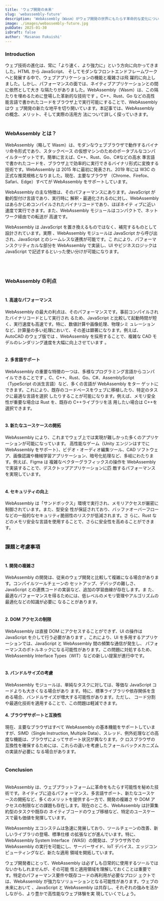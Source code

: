 ```yaml
---
title: 'ウェブ開発の未来'
slug: 'webassembly-future'
description: 'WebAssembly（Wasm）がウェブ開発の世界にもたらす革命的な変化について。C++、Rust、Goなどの高性能言語をブラウザで実行可能にし、ゲーム開発、画像処理、データ分析など、これまでウェブでは困難だった領域を切り開くWasmの可能性と実践的な活用法を解説。ネイティブに迫るパフォーマンスと多言語対応を実現する次世代ウェブ技術の展望を探ります'
image: ./images/webassembly-future.jpg
pubDate: 2025-01-30
isDraft: false
author: 'Masanao Fukuishi'
---
```


### Introduction

ウェブ技術の進化は、常に「より速く、より強力に」という方向に向かってきました。HTML から JavaScript、
そしてモダンなフロントエンドフレームワークへと発展する中で、ウェブアプリケーションの機能と複雑さは飛
躍的に向上しました。しかし、パフォーマンスの面では、ネイティブアプリケーションとの間に依然として大き
な隔たりがありました。WebAssembly（Wasm）は、この隔たりを埋めるために登場した革新的な技術です
。C++、Rust、Go などの高性能言語で書かれたコードをブラウザ上で実行可能にすることで、WebAssembly はウ
ェブ開発の新たな地平を切り開いています。本記事では、WebAssembly の概念、メリット、そして実際の活用方
法について詳しく探っていきます。<br><br>

### WebAssembly とは？

WebAssembly（略して Wasm）は、モダンなウェブブラウザで動作するバイナリ命令形式であり、スタックベース
の仮想マシンのためのポータブルなコンパイルターゲットです。簡単に言えば、C++、Rust、Go、C#などの高水
準言語で書かれたコードを、ブラウザ上で効率的に実行できるバイナリ形式に変換する技術です。WebAssembly
は 2015 年に最初に発表され、2019 年には W3C の正式な推奨規格となりました。現在、主要なブラウザ
（Chrome、Firefox、Safari、Edge）すべてが WebAssembly をサポートしています。

WebAssembly の主な特徴は、そのパフォーマンスにあります。JavaScript が動的型付け言語であり、実行時に
解釈・最適化されるのに対し、WebAssembly はあらかじめコンパイルされたバイナリコードであり、ほぼネイテ
ィブに近い速度で実行できます。また、WebAssembly モジュールはコンパクトで、ネットワーク経由での転送が
高速です。

WebAssembly は JavaScript を置き換えるものではなく、補完するものとして設計されています。実際
、WebAssembly モジュールは JavaScript から呼び出され、JavaScript とのシームレスな連携が可能です。こ
れにより、パフォーマンスクリティカルな部分を WebAssembly で実装し、UI やビジネスロジックは
JavaScript で記述するといった使い分けが可能になります。<br><br><br><br>

### WebAssembly の利点<br><br>

#### 1. 高速なパフォーマンス

WebAssembly の最大の利点は、そのパフォーマンスです。事前コンパイルされたバイナリコードとして実行され
るため、JavaScript と比較して起動時間が短く、実行速度も高速です。特に、数値計算や画像処理、物理シミ
ュレーションなど、計算量の多い処理において、その差は顕著になります。例えば、AutoCAD のウェブ版では
、WebAssembly を採用することで、複雑な CAD モデルのレンダリング速度を大幅に向上させています
。<br><br>

#### 2. 多言語サポート

WebAssembly の重要な特徴の一つは、多様なプログラミング言語からコンパイルできることです
。C、C++、Rust、Go、C#、AssemblyScript（TypeScript の派生言語）など、多くの言語が WebAssembly をター
ゲットにできます。これにより、既存のコードベースをウェブに移植したり、特定のタスクに最適な言語を選択
したりすることが可能になります。例えば、メモリ安全性が重要な場合は Rust を、既存の C++ライブラリを活
用したい場合は C++を選択できます。<br><br>

#### 3. 新たなユースケースの開拓

WebAssembly により、これまでウェブ上では実現が難しかった多くのアプリケーションが可能になっています。
高性能なゲーム（Unity エンジンはすでに WebAssembly をサポート）、ビデオ・オーディオ編集ツール、CAD
ソフトウェア、画像認識や機械学習アプリケーション、暗号化処理など、多岐にわたります。例えば、Figma は
複雑なベクターグラフィックスの操作を WebAssembly で実装することで、デスクトップアプリケーションに匹
敵するパフォーマンスを実現しています。<br><br>

#### 4. セキュリティの向上

WebAssembly は「サンドボックス」環境で実行され、メモリアクセスが厳密に制御されています。また、型安全
性が保証されており、バッファオーバーフローなどの一般的なセキュリティ脆弱性のリスクが低減されます。さ
らに、Rust などのメモリ安全な言語を使用することで、さらに安全性を高めることができます。<br><br>

### 課題と考慮事項<br><br>

#### 1. 開発の複雑さ

WebAssembly の開発は、従来のウェブ開発と比較して複雑になる場合があります。コンパイルツールチェーンの
セットアップ、デバッグの難しさ、JavaScript との連携コードの実装など、追加の学習曲線が存在します。ま
た、最適なパフォーマンスを得るためには、低レベルのメモリ管理やアルゴリズムの最適化などの知識が必要に
なることがあります。<br><br>

#### 2. DOM アクセスの制限

WebAssembly は直接 DOM にアクセスすることができず、UI の操作は JavaScript を介して行う必要があります
。これにより、UI を多用するアプリケーションでは、JavaScript と WebAssembly 間の頻繁な通信が発生し、
パフォーマンスのボトルネックになる可能性があります。この問題に対処するため、WebAssembly Interface
Types（WIT）などの新しい提案が進行中です。<br><br>

#### 3. バンドルサイズの考慮

WebAssembly モジュールは、単純なタスクに対しては、等価な JavaScript コードよりも大きくなる場合があり
ます。特に、標準ライブラリや依存関係を含める場合、バンドルサイズが増大する可能性があります。ただし、
コード分割や最適化技術を適用することで、この問題は軽減できます。

#### 4. ブラウザサポートと互換性

現在、主要なブラウザはすべて WebAssembly の基本機能をサポートしていますが、SIMD（Single Instruction,
Multiple Data）、スレッド、例外処理などの高度な機能は、ブラウザによってサポート状況が異なります。ク
ロスブラウザの互換性を確保するためには、これらの違いを考慮したフォールバックメカニズムの実装が必要に
なる場合があります。<br><br>

### Conclusion<br><br>

WebAssembly は、ウェブプラットフォームに革命をもたらす可能性を秘めた技術です。ネイティブに迫るパフォ
ーマンス、多言語サポート、新たなユースケースの開拓など、多くのメリットを提供する一方で、開発の複雑さ
や DOM アクセスの制限などの課題も存在します。現在のところ、WebAssembly は計算集約型のタスクや既存の
ネイティブコードのウェブ移植など、特定のユースケースで最も価値を発揮しています。

WebAssembly エコシステムは急速に発展しており、ツールチェーンの改善、新しいライブラリの登場、標準仕様
の拡張などが進んでいます。特に、WebAssembly System Interface（WASI）の開発は、ブラウザ外での
WebAssembly の実行を可能にし、サーバーサイド、IoT デバイス、エッジコンピューティングなど、新たな適用
領域を開拓しています。

ウェブ開発者にとって、WebAssembly は必ずしも日常的に使用するツールではないかもしれませんが、その可能
性と適用領域を理解しておくことは重要です。特定のパフォーマンス要件や既存コードの再利用が必要なプロジ
ェクトでは、WebAssembly が強力なソリューションとなる可能性があります。ウェブの未来において
、JavaScript と WebAssembly は共存し、それぞれの強みを活かしながら、より豊かで高性能なウェブ体験を実
現していくでしょう。

